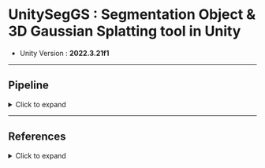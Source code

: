 # UnitySegGS : Segmentation Object & 3D Gaussian Splatting tool in Unity
- Unity Version : **2022.3.21f1**

---

## Pipeline
<details>
  <summary>Click to expand</summary>

# 3D Reconstruction Pipeline

## 1. Video Input
- Input format: **`.mp4`**
- Load video file from user

---

## 2. Frame Extraction
- Tool: **FFmpeg**
- Extract frames from the video

---

## 3. Point Cloud Generation
- Tool: **COLMAP**
- Generate point cloud via SfM & MVS

---

## 4. 3D Gaussian Splatting (3DGS)

### 4-1. Standard 3DGS Generation
- Create **3DGS model (splat)** from COLMAP results
- Tool: **sugar**  
  - Run until just before mesh extraction

---

### 4-2. Object-Specific 3DGS Generation
1. **SAM & CLIP**  
   - Object recognition and masking in images
2. **UI Panel**  
   - Click "Start Game" button → Select desired image  
   - Click object within the image
3. **Mask Image Generation**  
   - Generate mask for the selected object
4. **COLMAP (Feature Extraction mode)**  
   - Use `--ImageReader.mask_path` option  
   - Extract features and reconstruct using masked images
5. **sugar (with mesh extraction)**  
   - Generate object-focused 3DGS and mesh

---

## 5. Mesh Extraction Feature
- Provide a separate **Mesh Extraction button**  
- Allow mesh extraction from splats generated in **4-1**

</details>

---

## References
<details>
  <summary>Click to expand</summary>

- **3DGS Viewer**  
  https://github.com/aras-p/UnityGaussianSplatting  

- **Splat to Mesh (SuGaR)**  
  https://github.com/Anttwo/SuGaR  

</details>
